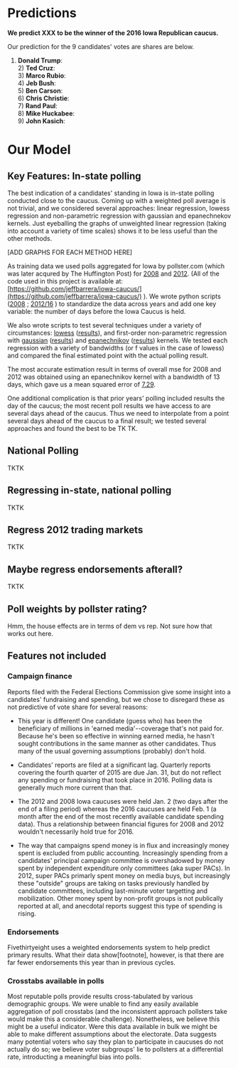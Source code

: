 # Predictions

<b>We predict XXX to be the winner of the 2016 Iowa Republican caucus.</b>

Our prediction for the 9 candidates' votes are shares are below.

1) <b>Donald Trump</b>:
<br>2) <b>Ted Cruz</b>:
<br>3) <b>Marco Rubio</b>:
<br>4) <b>Jeb Bush</b>:
<br>5) <b>Ben Carson</b>:
<br>6) <b>Chris Christie</b>:
<br>7) <b>Rand Paul</b>:
<br>8) <b>Mike Huckabee</b>:
<br>9) <b>John Kasich</b>:

# Our Model

## Key Features: In-state polling

The best indication of a candidates' standing in Iowa is in-state polling conducted close to the caucus. Coming up with a weighted poll average is not trivial, and we considered several approaches: linear regression, lowess regression and non-parametric regression with gaussian and epanechnekov kernels. Just eyeballing the graphs of unweighted linear regression (taking into account a variety of time scales) shows it to be less useful than the other methods. 

[ADD GRAPHS FOR EACH METHOD HERE]

As training data we used polls aggregated for Iowa by pollster.com (which was later acqured by The Huffington Post) for [2008](http://www.pollster.com/polls/ia/08-ia-rep-pres-primary.html) and [2012](http://elections.huffingtonpost.com/pollster/2012-iowa-gop-primary.csv). (All of the code used in this project is available at: [https://github.com/jeffbarrera/iowa-caucus/](https://github.com/jeffbarrera/iowa-caucus/) ). We wrote python scripts ([2008](https://github.com/jeffbarrera/iowa-caucus/blob/master/pollster/clean_2008_data.py) ; [2012/16](https://github.com/jeffbarrera/iowa-caucus/blob/master/pollster/clean_2012_2016_data.py) ) to standardize the data across years and add one key variable: the number of days before the Iowa Caucus is held.

We also wrote scripts to test several techniques under a variety of circumstances: [lowess](https://github.com/jeffbarrera/iowa-caucus/blob/master/test_lowess.py) ([results](https://github.com/jeffbarrera/iowa-caucus/blob/master/lowesslog_mse.csv)), and first-order non-parametric regression with [gaussian](https://github.com/jeffbarrera/iowa-caucus/blob/master/test_ksmooth_bandwidths.py) ([results](https://github.com/jeffbarrera/iowa-caucus/blob/master/kplog_mse.csv)) and [epanechnikov](https://github.com/jeffbarrera/iowa-caucus/blob/master/test_epanechnikov_bandwidth.py) ([results](https://github.com/jeffbarrera/iowa-caucus/blob/master/eplog_mse.csv)) kernels. We tested each regression with a variety of bandwidths (or f values in the case of lowess) and compared the final estimated point with the actual polling result. 

The most accurate estimation result in terms of overall mse for 2008 and 2012 was obtained using an epanechnikov kernel with a bandwidth of 13 days, which gave us a mean squared error of [7.29](https://github.com/jeffbarrera/iowa-caucus/blob/master/eplog_mse.csv#L14). 

One additional complication is that prior years' polling included results the day of the caucus; the most recent poll results we have access to are several days ahead of the caucus. Thus we need to interpolate from a point several days ahead of the caucus to a final result; we tested several approaches and found the best to be TK TK. 

## National Polling
TKTK

## Regressing in-state, national polling
TKTK

## Regress 2012 trading markets
TKTK

## Maybe regress endorsements afterall?
TKTK

## Poll weights by pollster rating? 
Hmm, the house effects are in terms of dem vs rep. Not sure how that works out here. 

## Features not included

### Campaign finance
Reports filed with the Federal Elections Commission give some insight into a candidates' fundraising and spending, but we chose to disregard these as not predictive of vote share for several reasons:

- This year is different! One candidate (guess who) has been the beneficiary of millions in 'earned media'--coverage that's not paid for. Because he's been so effective in winning earned media, he hasn't sought contributions in the same manner as other candidates. Thus many of the usual governing assumptions (probably) don't hold.

- Candidates' reports are filed at a significant lag. Quarterly reports covering the fourth quarter of 2015 are due Jan. 31, but do not reflect any spending or fundraising that took place in 2016. Polling data is generally much more current than that.
 
- The 2012 and 2008 Iowa caucuses were held Jan. 2 (two days after the end of a filing period) whereas the 2016 caucuses are held Feb. 1 (a month after the end of the most recently available candidate spending data). Thus a relationship between financial figures for 2008 and 2012 wouldn't necessarily hold true for 2016. 

-  The way that campaigns spend money is in flux and increasingly money spent is excluded from public accounting. Increasingly spending from a candidates' principal campaign committee is overshadowed by money spent by independent expenditure only committees (aka super PACs). In 2012, super PACs primarly spent money on media buys, but increasingly these "outside" groups are taking on tasks previously handled by candidate committees, including last-minute voter targetting and mobilization. Other money spent by non-profit groups is not publically reported at all, and anecdotal reports suggest this type of spending is rising. 

### Endorsements

Fivethirtyeight uses a weighted endorsements system to help predict primary results. What their data show[footnote], however, is that there are far fewer endorsements this year than in previous cycles. 



### Crosstabs available in polls

Most reputable polls provide results cross-tabulated by various demographic groups. We were unable to find any easily available aggregation of poll crosstabs (and the inconsistent approach pollsters take would make this a considerable challenge). Nonetheless, we believe this might be a useful indicator. Were this data available in bulk we might be able to make different assumptions about the electorate. Data suggests many potential voters who say they plan to participate in caucuses do not actually do so; we believe voter subgroups' lie to pollsters at a differential rate, introducting a meaningful bias into polls. 